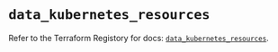 # `data_kubernetes_resources`

Refer to the Terraform Registory for docs: [`data_kubernetes_resources`](https://registry.terraform.io/providers/hashicorp/kubernetes/2.21.0/docs/data-sources/resources).
